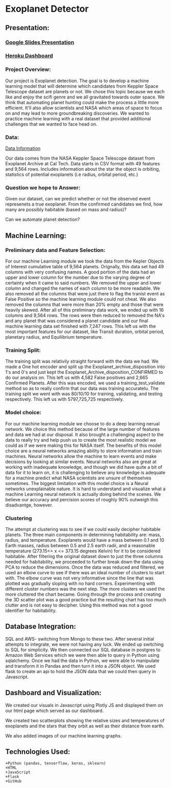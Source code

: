 
# Exoplanet Detector

## Presentation:
### [Google Slides Presentation](https://docs.google.com/presentation/d/1eaPImFXlAEw8KDVOquqmDu-2rw82H8avftx5OCL4-GQ/edit?usp=sharing)
### [Heroku Dashboard](https://exoplanet-detector-brute-force.herokuapp.com/)

### Project Overview: 

Our project is Exoplanet detection. The goal is to develop a machine learning model that will determine which candidates from Keppler Space Telescope dataset are planets or not. 
We chose this topic because we each like and enjoy the scifi genre and we all gravitated towards outer space. We think that automating planet hunting could make the process a little more efficient. It'll also allow scientists and NASA which areas of space to focus on and may lead to more groundbreaking discoveries. We wanted to practice machine learning with a real dataset that provided additional challenges that we wanted to face head on. 

### Data:

[Data Information](https://github.com/LiShanDa2021/exoplanet_detector/blob/main/Data/Data.md)

Our data comes from the NASA Keppler Space Telescope dataset from Exoplanet Archive at Cal Tech. Data starts in CSV format with 49 features and 9,564 rows. Includes information about the star the object is orbiting, statistics of potential exoplanets (i.e radius, orbital period, etc.)

### Question we hope to Answer:

Given our dataset, can we predict whether or not the observed event represenets a true exoplanet. From the confirmed candidates we find, how many are possibly habitable (based on mass and radius)? 

Can we automate planet detection?


## Machine Learning:

### Preliminary data and Feature Selection: 
For our machine Learning module we took the data from the Kepler Objects of Interest cumulative table of 9,564 planets. Orignally, this data set had 49 columns with very confusing names. A good portion of the data had an upper and lower column for the number due to the varying degree of certainty when it came to said numbers. We removed the upper and lower column and changed the names of each column to be more readable. We also removed all the columns that were just there to flag the tranist event as False Positive so the machine learning module could not cheat. We also removed the columns that were more than 20% empty and those that were heavily skewed. After all of this preliminary data work, we ended up with 16 columns and 9,564 rows. The rows were then reduced to removed the NA's and any planet that was considered a planet candidate and our final machine learning data set finished with 7,247 rows. This left us with the most important features for our dataset, like Transit duration, orbital period, planetary radius, and Equilibrium temperature.
### Training Split: 
The training split was relativily straight forward with the data we had. We made a One hot encoder and split up the Exoplanet_archive_disposition into 1's and 0's and just kept the Exoplanet_Archive_disposition_CONFIRMED to do our analysis on. This left us with 4,582 False positives and 2,665 Confirmed Planets. After this was encoded, we used a training_test_validate method so as to really confirm that our data was training accuratelu. The training split we went with was 80/10/10 for training, validating, and testing respectively. This left us with 5797,725,725 respectively.
### Model choice: 
For our machine learning module we choose to do a deep learning nerual network. We choice this method because of the large number of features and data we had at our disposal. It also brought a challenging aspect to the data to really try and help push us to create the most realistic model we could as if we were making this for NASA itself. The benefits of this model choice are a neural networks amazing ability to store information and train machines. Neural networks allow the machine to learn events and make decisions by looking at similar events. Neural networks also are great at working with inadequate knowledge, and though we did have quite a bit of data for it to learn on, it is challenging to believe any knowledge is adequate for a machine predict what NASA scientists are unsure of themselves sometimes. The biggest limitation with this model choice is a Neural networks unexplainable nature. It is hard to understand and visualize what a machine Learning neural network is actually doing behind the scenes. We believe our accuracy and percision scores of roughly 90% outweigh this disadvantge, however.

### Clustering
The attempt at clustering was to see if we could easily decipher habitable planets. The three main components in determining habitability are: mass, radius, and temperature. Exoplanets would have a mass between 0.1 and 10 Earth masses, radius between 0.5 and 2.5 earth radii, and a reasonable temperature (273.15<= x <= 373.15 degrees Kelvin) for it to be considered habitable. After filtering the original dataset down to just the three columns needed for habitability, we proceeded to further break down the data using PCA to reduce the dimensions. Once the data was reduced and filtered, we used an elbow curve to see if there was an ideal number of clusters to start with. The elbow curve was not very informative since the line that was plotted was gradually sloping with no hard corners. Experimenting with different cluster numbers was the next step. The more clusters we used the more cluttered the chart became. 
Going through the process and creating the 3D scatter plot was a good practice but the resulting chart has too much clutter and is not easy to decipher.  Using this method was not a good identifier for habitability. 



## Database Integration:
SQL and AWS- switching from Mongo to these two. After several initial attempts to integrate, we were not having any luck. We ended up switching to SQL for simplicity. We then connected our SQL database in postgres to Amazon Web Services which we were then able to query in Python using sqlalchemy. Once we had the data in Python, we were able to manipulate and transform it in Pandas and then turn it into a JSON object. We used flask to create an api to hold the JSON data that we could then query in Javascript.


## Dashboard and Visualization:
We created our visuals in Javascript using Plotly JS and displayed them on our html page which served as our dashboard.

We created two scatterplots showing the relative sizes and temperatures of exoplanets and the stars that they orbit as well as their distance from earth. 

We also added images of our machine learning graphs.


## Technologies Used:
    +Python (pandas, tensorflow, keras, sklearn)
    +HTML 
    +JavaScript
    +Flask
    +GitHub



